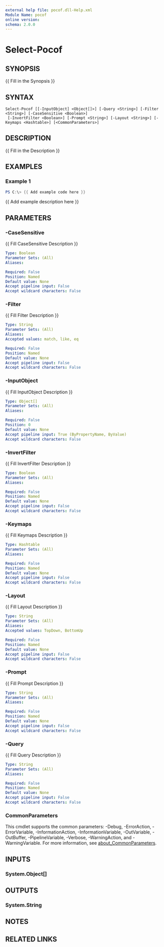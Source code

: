 ```yaml
---
external help file: pocof.dll-Help.xml
Module Name: pocof
online version:
schema: 2.0.0
---
```


# Select-Pocof

## SYNOPSIS

{{ Fill in the Synopsis }}

## SYNTAX

```
Select-Pocof [[-InputObject] <Object[]>] [-Query <String>] [-Filter <String>] [-CaseSensitive <Boolean>]
 [-InvertFilter <Boolean>] [-Prompt <String>] [-Layout <String>] [-Keymaps <Hashtable>] [<CommonParameters>]
```

## DESCRIPTION

{{ Fill in the Description }}

## EXAMPLES

### Example 1

```powershell
PS C:\> {{ Add example code here }}
```

{{ Add example description here }}

## PARAMETERS

### -CaseSensitive

{{ Fill CaseSensitive Description }}

```yaml
Type: Boolean
Parameter Sets: (All)
Aliases:

Required: False
Position: Named
Default value: None
Accept pipeline input: False
Accept wildcard characters: False
```

### -Filter

{{ Fill Filter Description }}

```yaml
Type: String
Parameter Sets: (All)
Aliases:
Accepted values: match, like, eq

Required: False
Position: Named
Default value: None
Accept pipeline input: False
Accept wildcard characters: False
```

### -InputObject

{{ Fill InputObject Description }}

```yaml
Type: Object[]
Parameter Sets: (All)
Aliases:

Required: False
Position: 0
Default value: None
Accept pipeline input: True (ByPropertyName, ByValue)
Accept wildcard characters: False
```

### -InvertFilter

{{ Fill InvertFilter Description }}

```yaml
Type: Boolean
Parameter Sets: (All)
Aliases:

Required: False
Position: Named
Default value: None
Accept pipeline input: False
Accept wildcard characters: False
```

### -Keymaps

{{ Fill Keymaps Description }}

```yaml
Type: Hashtable
Parameter Sets: (All)
Aliases:

Required: False
Position: Named
Default value: None
Accept pipeline input: False
Accept wildcard characters: False
```

### -Layout

{{ Fill Layout Description }}

```yaml
Type: String
Parameter Sets: (All)
Aliases:
Accepted values: TopDown, BottomUp

Required: False
Position: Named
Default value: None
Accept pipeline input: False
Accept wildcard characters: False
```

### -Prompt

{{ Fill Prompt Description }}

```yaml
Type: String
Parameter Sets: (All)
Aliases:

Required: False
Position: Named
Default value: None
Accept pipeline input: False
Accept wildcard characters: False
```

### -Query

{{ Fill Query Description }}

```yaml
Type: String
Parameter Sets: (All)
Aliases:

Required: False
Position: Named
Default value: None
Accept pipeline input: False
Accept wildcard characters: False
```

### CommonParameters

This cmdlet supports the common parameters: -Debug, -ErrorAction, -ErrorVariable, -InformationAction, -InformationVariable, -OutVariable, -OutBuffer, -PipelineVariable, -Verbose, -WarningAction, and -WarningVariable. For more information, see [about_CommonParameters](http://go.microsoft.com/fwlink/?LinkID=113216).

## INPUTS

### System.Object[]

## OUTPUTS

### System.String

## NOTES

## RELATED LINKS
